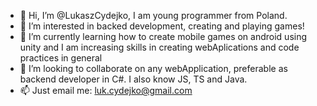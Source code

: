 - 👋 Hi, I’m @LukaszCydejko, I am young programmer from Poland.
- 👀 I’m interested in backed development, creating and playing games!
- 🌱 I’m currently learning how to create mobile games on android using unity and I am increasing skills in creating webAplications and code practices in general
- 💞️ I’m looking to collaborate on any webApplication, preferable as backend developer in C#. I also know JS, TS and Java.
- 📫 Just email me: luk.cydejko@gmail.com
